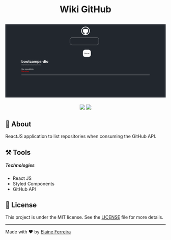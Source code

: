 <h1 align="center">Wiki GitHub</h1>

<h2 align="center">
<img src="./src/assets/banner-Wiki-GitHub.png" target="_blank"></a>
</h2>

<div align="center">
  <img src="https://img.shields.io/badge/React-20232A?style=flat&logo=react&logoColor=61DAFB">
  <img src="https://img.shields.io/badge/styled--components-DB7093?style=flat&logo=styled-components&logoColor=white">
</div>

## 📘 About
ReactJS application to list repositories when consuming the GitHub API.

## ⚒️ Tools
##### Technologies
- React JS
- Styled Components
- GitHub API

## 📄 License
This project is under the MIT license. See the [LICENSE](https://github.com/elainefs/bootcamps-dio/blob/main/LICENCE) file for more details.

<hr>

Made with ❤️ by [Elaine Ferreira](https://github.com/elainefs)